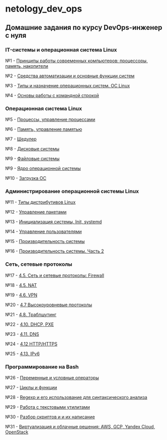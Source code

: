 # netology_dev_ops
## Домашние задания по курсу DevOps-инженер с нуля

### IT-системы и операционная система Linux

№1 - [Принципы работы современных компьютеров: процессоры, память, накопители](https://github.com/networksuperman/netology_dev_ops/blob/b94d668b1302db6086cd9f53d261e95c010686ca/SLINA-19/IT%20System%20and%20OS%20Linux/1.1.md)

№2 - [Средства автоматизации и основные функции систем](https://github.com/networksuperman/netology_dev_ops/blob/65255cd283ff600f28a784be2c4d6446ae12f224/SLINA-19/IT%20System%20and%20OS%20Linux/1.2.md)  

№3 - [Типы и назначение операционных систем. ОС Linux]()

№4 - [Основы работы с командной строкой](https://github.com/networksuperman/netology_dev_ops/blob/5f988b1c0778c4c26d943699f184cbc350970d13/SLINA-19/IT%20System%20and%20OS%20Linux/2-02.md)  

### Операционная система Linux

№5 - [Процессы, управление процессами](https://github.com/networksuperman/netology_dev_ops/blob/9d3fd8cec9631ac13ad720d57dbe98765c5dd428/SLINA-19/IT%20System%20and%20OS%20Linux/2-03.md)  

№6 - [Память, управление памятью](https://github.com/networksuperman/netology_dev_ops/blob/369b4d3492a01ac37f3363559d5d6a170c165af4/SLINA-19/IT%20System%20and%20OS%20Linux/2-04.md)

№7 - [Шедулер](https://github.com/networksuperman/netology_dev_ops/blob/88444a9cf4953c714fba1b0beb38ebddacdc49d7/SLINA-19/IT%20System%20and%20OS%20Linux/2-05.md)

№8 - [Дисковые системы](https://github.com/networksuperman/netology_dev_ops/blob/b78fc95c08ad05320454d73a3831238e1319551e/SLINA-19/IT%20System%20and%20OS%20Linux/2-06.md)

№9 - [Файловые системы](https://github.com/networksuperman/netology_dev_ops/blob/13c7be1afa69f4732fa8499060e7c95af94f60b1/SLINA-19/IT%20System%20and%20OS%20Linux/2-07.md)

№9 - [Ядро операционной системы](https://github.com/networksuperman/netology_dev_ops/blob/82cdac89d8f56fd3dcf348063d67c4f89be7a613/SLINA-19/IT%20System%20and%20OS%20Linux/2-08.md)

№10 - [Загрузка ОС](https://github.com/networksuperman/netology_dev_ops/blob/a6d7739fa78261b26eae4f8163c648f37f2813ce/SLINA-19/IT%20System%20and%20OS%20Linux/2-09.md)


### Администрирование операционной системы Linux
№11 - [Типы дистрибутивов Linux](https://github.com/networksuperman/netology_dev_ops/blob/2e505429163dce90c8c77d1d38fcca769b319b40/SLINA-19/IT%20System%20and%20OS%20Linux/3-01.md)  

№12 - [Управление пакетами](https://github.com/networksuperman/netology_dev_ops/blob/ca4629ed8c4951629ac8a9231e8e229cf5631fff/SLINA-19/IT%20System%20and%20OS%20Linux/3-02.md)  

№13 - [Инициализация системы, Init, systemd](https://github.com/networksuperman/netology_dev_ops/blob/5ba2a02fcde336311d1c2fefa8bdeb1ea11b8746/SLINA-19/IT%20System%20and%20OS%20Linux/3-03.md)  

№14 - [Управление пользователями](https://github.com/networksuperman/netology_dev_ops/blob/00dd8c7ab81ae9039bddfa7185ca117d6d335489/SLINA-19/IT%20System%20and%20OS%20Linux/3-04.md)

№15 - [Производительность системы](https://github.com/networksuperman/netology_dev_ops/blob/ce188bd2e912af832c4a8291f5ad6cef062f4b08/SLINA-19/IT%20System%20and%20OS%20Linux/3-05.md)

№16 - [Производительность системы. Часть 2](https://github.com/networksuperman/netology_dev_ops/blob/3250acd4977d5207c26cdbc9159d0ad8f9fc41dd/SLINA-19/IT%20System%20and%20OS%20Linux/3-06.md)


### Сеть, сетевые протоколы
№17 - [4.5. Сеть и сетевые протоколы: Firewall](https://github.com/networksuperman/netology_dev_ops/blob/217d6d20ca82cf4ac21d9bedaa0e79393784dd1b/SLINA-19/IT%20System%20and%20OS%20Linux/4-09.md)

№18 - [4.5. NAT](https://github.com/networksuperman/netology_dev_ops/blob/8778371156e5dd663c093fc884e80e7b20cf0a14/SLINA-19/IT%20System%20and%20OS%20Linux/4-05.md)

№19 - [4.6. VPN](https://github.com/networksuperman/netology_dev_ops/blob/be579dadc72d017c62ca7239c133233f54503e0f/SLINA-19/IT%20System%20and%20OS%20Linux/4-06.md)

№20 - [4.7 Высокоуровневые протоколы](https://github.com/networksuperman/netology_dev_ops/blob/6801b22928c99c00255d8fa8f3e786013f3b105a/SLINA-19/IT%20System%20and%20OS%20Linux/4-07.md)

№21 - [4.8. Траблшутинг](https://github.com/networksuperman/netology_dev_ops/blob/03ece00dff7da86b174f3041bb1c13039e2fd693/SLINA-19/IT%20System%20and%20OS%20Linux/4-08.md)

№22 - [4.10. DHCP, PXE](https://github.com/networksuperman/netology_dev_ops/blob/786ded306450fc32991307d791a68afb36c8866f/SLINA-19/IT%20System%20and%20OS%20Linux/4-10.md)

№23 - [4.11. DNS](https://github.com/networksuperman/netology_dev_ops/blob/bd2fafd9376fb1af0fc45b1ba0c4d4e60733c7fe/SLINA-19/IT%20System%20and%20OS%20Linux/4-11.md)

№24 - [4.12 HTTP/HTTPS](https://github.com/networksuperman/netology_dev_ops/blob/882c0627339c77de550771cd15f042d129be7c07/SLINA-19/IT%20System%20and%20OS%20Linux/4-12.md)

№25 - [4.13. IPv6](https://github.com/networksuperman/netology_dev_ops/blob/0a131d43c02924020aac524459c899fe4f1d3ccc/SLINA-19/IT%20System%20and%20OS%20Linux/4-13.md)

### Программирование на Bash  

№26 - [Переменные и условные операторы](https://github.com/networksuperman/netology_dev_ops/blob/a9ee8344762625d97ef731284b9b1a433e88da39/SLINA-19/IT%20System%20and%20OS%20Linux/5-01.md)  

№27 - [Циклы и функции](https://github.com/networksuperman/netology_dev_ops/blob/391c9adeee4a0e823993e7e9c66fcfa0c69b066b/SLINA-19/IT%20System%20and%20OS%20Linux/5_2.md)

№28 - [Regexp и его использование для синтаксического анализа](https://github.com/networksuperman/netology_dev_ops/blob/1b241b8d734ed68fc8526cc087e379e603fb7e3c/SLINA-19/IT%20System%20and%20OS%20Linux/5-03.md)

№29 - [Работа с текстовыми утилитами](https://github.com/networksuperman/netology_dev_ops/blob/736cd658e054b331f22f55791e9b8ec59b0e8bd5/SLINA-19/IT%20System%20and%20OS%20Linux/5-04.md)

№30 - [Разбор скриптов и и их написание](https://github.com/networksuperman/netology_dev_ops/blob/6f9af9d2e21f159710708cb5742fe73adca5b37e/SLINA-19/IT%20System%20and%20OS%20Linux/5-05.md)

№31 - [Виртуализация и облачные решения: AWS, GCP, Yandex Cloud, OpenStack](https://github.com/networksuperman/netology_dev_ops/blob/0b33a48041375c3ed5bdca1da839b5885e963a2f/SLINA-19/IT%20System%20and%20OS%20Linux/6-01.md)
